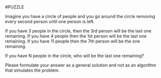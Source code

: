 #PUZZLE

Imagine you have a circle of people and you go around the circle removing every second person until one person is left.

If you have 3 people in the circle, then the 3rd person will be the last one remaining.
If you have 4 people then the 1st person will be the last one remaining.
If you have 11 people then the 7th person will be the one remaining.

If you have N people in the circle, who will be the last one remaining?

Please formulate your answer as a general solution and not as an algorithm that simulates the problem.

